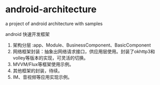 # android-architecture
a project of android architecture with samples

android 快速开发框架
1. 架构分层 :app、Module、BusinessComponent、BasicComponent
2. 网络框架封装：抽象出网络请求接口，供应用层使用。封装了okhttp3和volley等版本的实现，可灵活的切换。
3. MVVM/Flux等框架使用示例。
4. 其他框架的封装，待续。
5. IM、音视频等应用实现示例。
